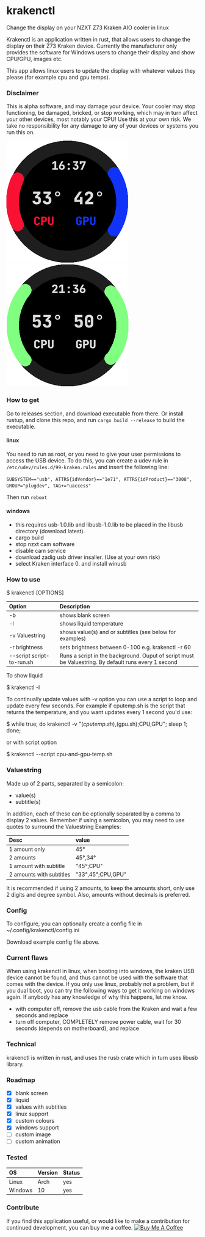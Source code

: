 # krakenctl
Change the display on your NZXT Z73 Kraken AIO cooler in linux

Krakenctl is an application written in rust, that allows users to change the display on their Z73 Kraken device.
Currently the manufacturer only provides the software for Windows users to change their display and show CPU/GPU, images etc.

This app allows linux users to update the display with whatever values they please (for example cpu and gpu temps).

### Disclaimer
This is alpha software, and may damage your device. Your cooler may stop functioning, be damaged, bricked, or stop working, which may in turn affect your other devices, most notably your CPU! Use this at your own risk. We take no responsibility for any damage to any of your devices or systems you run this on.


![test](pic1.png)
![test](pic2.png)

### How to get
Go to releases section, and download executable from there.
Or install rustup, and clone this repo, and run `cargo build --release` to build the executable.

#### linux
You need to run as root, or you need to give your user permissions to access the USB device.
To do this, you can create a udev rule in `/etc/udev/rules.d/99-kraken.rules` and insert the following line:

`SUBSYSTEM=="usb", ATTRS{idVendor}=="1e71", ATTRS{idProduct}=="3008", GROUP="plugdev", TAG+="uaccess"`

Then run `reboot`

#### windows
- this requires usb-1.0.lib and libusb-1.0.lib to be placed in the libusb directory (download latest).
- cargo build
- stop nzxt cam software
- disable cam service
- download zadig usb driver insaller. (Use at your own risk)
- select Kraken interface 0. and install winusb

### How to use
$ krakenctl [OPTIONS]

| Option      | Description |
| :---        | :---        |
| -b          | shows blank screen      |
| -l          | shows liquid temperature   |
| -v Valuestring      | shows value(s) and or subtitles (see below for examples)    |
| -r brightness      | sets brightness between 0-100 e.g. krakenctl -r 60 |
| --script script-to-run.sh | Runs a script in the background. Ouput of script must be Valuestring. By default runs every 1 second |

To show liquid

$ krakenctl -l

To continually update values with -v option you can use a script to loop and update every few seconds.
For example if cputemp.sh is the script that returns the temperature, and you want updates every 1 second you'd use:

$ while true; do krakenctl -v "$(cputemp.sh),$(gpu.sh);CPU,GPU"; sleep 1; done;

or with script option

$ krakenctl --script cpu-and-gpu-temp.sh


### Valuestring
Made up of 2 parts, separated by a semicolon:
- value(s)
- subtitle(s)

In addition, each of these can be optionally separated by a comma to display 2 values.
Remember if using a semicolon, you may need to use quotes to surround the Valuestring
Examples:

| Desc | value |
| :--- | :--- |
| 1 amount only | 45° |
| 2 amounts | 45°,34° |
| 1 amount with subtitle | "45°;CPU" |
| 2 amounts with subtitles | "33°,45°;CPU,GPU" |

It is recommended if using 2 amounts, to keep the amounts short, only use 2 digits and degree symbol.
Also, amounts without decimals is preferred.

### Config
To configure, you can optionally create a config file in ~/.config/krakenctl/config.ini

Download example config file above.

### Current flaws
When using krakenctl in linux, when booting into windows, the kraken USB device cannot be found, and thus cannot be used with the software that comes with the device. If you only use linux, probably not a problem, but if you dual boot, you can try the following ways to get it working on windows again. If anybody has any knowledge of why this happens, let me know.
- with computer off, remove the usb cable from the Kraken and wait a few seconds and replace
- turn off computer, COMPLETELY remove power cable, wait for 30 seconds (depends on motherboard), and replace

### Technical
krakenctl is written in rust, and uses the rusb crate which in turn uses libusb library.

### Roadmap
- [x] blank screen
- [x] liquid
- [x] values with subtitles
- [x] linux support
- [x] custom colours
- [x] windows support
- [ ] custom image
- [ ] custom animation

### Tested
| OS | Version | Status |
| :--- | :--- | :--- |
| Linux | Arch | yes  |
| Windows | 10 | yes |

### Contribute
If you find this application useful, or would like to make a contribution for continued development, you can buy me a coffee.
<a href="https://www.buymeacoffee.com/griccardos" target="_blank"><img src="https://cdn.buymeacoffee.com/buttons/default-orange.png" alt="Buy Me A Coffee" height="41" width="174"></a>
